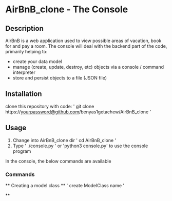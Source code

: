 # AirBnB_clone - The Console
## Description
AirBnB is a web application used to view possible areas of vacation, book for and pay a room.
The console will deal with the backend part of the code, primarily helping to:
- create your data model
- manage (create, update, destroy, etc) objects via a console / command interpreter
- store and persist objects to a file (JSON file)

## Installation
clone this repository with code:
' git clone https://yourpassword@github.com/benyas1getachew/AirBnB_clone '

## Usage
1. Change into AirBnB_clone dir
' cd AirBnB_clone '
2. Type ' ./console.py ' or 'python3 console.py' to use the console program

In the console, the below commands are available
### Commands
** Creating a model class **
' create ModelClass name '

** 

